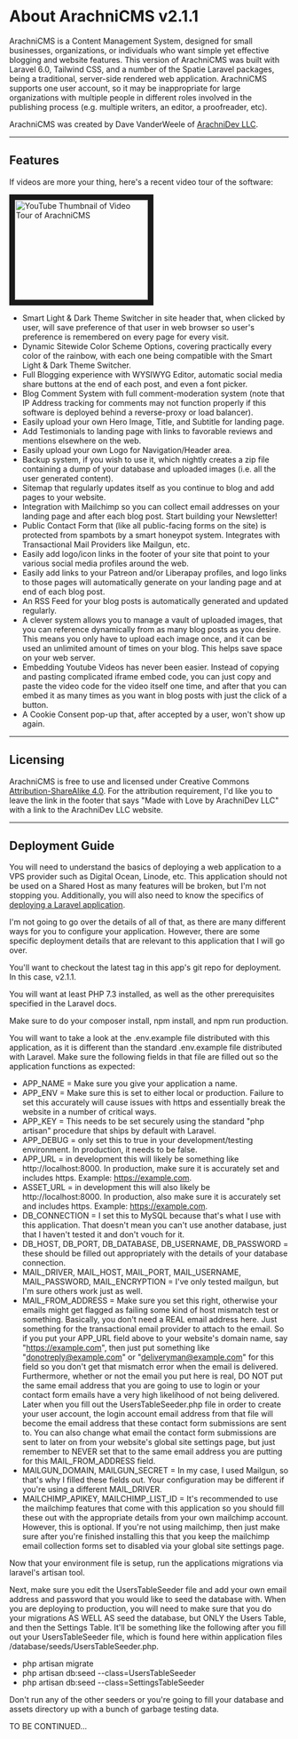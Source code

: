 # About ArachniCMS v2.1.1

ArachniCMS is a Content Management System, designed for small businesses, organizations, or individuals who want simple yet effective blogging and website features. This version of ArachniCMS was built with Laravel 6.0, Tailwind CSS, and a number of the Spatie Laravel packages, being a traditional, server-side rendered web application. ArachniCMS supports one user account, so it may be inappropriate for large organizations with multiple people in different roles involved in the publishing process (e.g. multiple writers, an editor, a proofreader, etc).

ArachniCMS was created by Dave VanderWeele of [ArachniDev LLC](https://arachni.dev).

---

## Features

If videos are more your thing, here's a recent video tour of the software:

<a href="http://www.youtube.com/watch?feature=player_embedded&v=pIgI5VkQEy8
" target="_blank"><img src="http://img.youtube.com/vi/pIgI5VkQEy8/0.jpg" 
alt="YouTube Thumbnail of Video Tour of ArachniCMS" width="240" height="180" border="10" /></a>

-   Smart Light & Dark Theme Switcher in site header that, when clicked by user, will save preference of that user in web browser so user's preference is remembered on every page for every visit.
-   Dynamic Sitewide Color Scheme Options, covering practically every color of the rainbow, with each one being compatible with the Smart Light & Dark Theme Switcher.
-   Full Blogging experience with WYSIWYG Editor, automatic social media share buttons at the end of each post, and even a font picker.
-   Blog Comment System with full comment-moderation system (note that IP Address tracking for comments may not function properly if this software is deployed behind a reverse-proxy or load balancer).
-   Easily upload your own Hero Image, Title, and Subtitle for landing page.
-   Add Testimonials to landing page with links to favorable reviews and mentions elsewhere on the web.
-   Easily upload your own Logo for Navigation/Header area.
-   Backup system, if you wish to use it, which nightly creates a zip file containing a dump of your database and uploaded images (i.e. all the user generated content).
-   Sitemap that regularly updates itself as you continue to blog and add pages to your website.
-   Integration with Mailchimp so you can collect email addresses on your landing page and after each blog post. Start building your Newsletter!
-   Public Contact Form that (like all public-facing forms on the site) is protected from spambots by a smart honeypot system. Integrates with Transactional Mail Providers like Mailgun, etc.
-   Easily add logo/icon links in the footer of your site that point to your various social media profiles around the web.
-   Easily add links to your Patreon and/or Liberapay profiles, and logo links to those pages will automatically generate on your landing page and at end of each blog post.
-   An RSS Feed for your blog posts is automatically generated and updated regularly.
-   A clever system allows you to manage a vault of uploaded images, that you can reference dynamically from as many blog posts as you desire. This means you only have to upload each image once, and it can be used an unlimited amount of times on your blog. This helps save space on your web server.
-   Embedding Youtube Videos has never been easier. Instead of copying and pasting complicated iframe embed code, you can just copy and paste the video code for the video itself one time, and after that you can embed it as many times as you want in blog posts with just the click of a button.
-   A Cookie Consent pop-up that, after accepted by a user, won't show up again.

---

## Licensing

ArachniCMS is free to use and licensed under Creative Commons [Attribution-ShareAlike 4.0](https://creativecommons.org/licenses/by-sa/4.0/). For the attribution requirement, I'd like you to leave the link in the footer that says "Made with Love by ArachniDev LLC" with a link to the ArachniDev LLC website.

---

## Deployment Guide

You will need to understand the basics of deploying a web application to a VPS provider such as Digital Ocean, Linode, etc. This application should not be used on a Shared Host as many features will be broken, but I'm not stopping you. Additionally, you will also need to know the specifics of [deploying a Laravel application](https://laravel.com/docs/6.0).

I'm not going to go over the details of all of that, as there are many different ways for you to configure your application. However, there are some specific deployment details that are relevant to this application that I will go over.

You'll want to checkout the latest tag in this app's git repo for deployment. In this case, v2.1.1.

You will want at least PHP 7.3 installed, as well as the other prerequisites specified in the Laravel docs.

Make sure to do your composer install, npm install, and npm run production.

You will want to take a look at the .env.example file distributed with this application, as it is different than the standard .env.example file distributed with Laravel. Make sure the following fields in that file are filled out so the application functions as expected:

-   APP_NAME = Make sure you give your application a name.
-   APP_ENV = Make sure this is set to either local or production. Failure to set this accurately will cause issues with https and essentially break the website in a number of critical ways.
-   APP_KEY = This needs to be set securely using the standard "php artisan" procedure that ships by default with Laravel.
-   APP_DEBUG = only set this to true in your development/testing environment. In production, it needs to be false.
-   APP_URL = in development this will likely be something like http://localhost:8000. In production, make sure it is accurately set and includes https. Example: https://example.com.
-   ASSET_URL = in development this will also likely be http://localhost:8000. In production, also make sure it is accurately set and includes https. Example: https://example.com.
-   DB_CONNECTION = I set this to MySQL because that's what I use with this application. That doesn't mean you can't use another database, just that I haven't tested it and don't vouch for it.
-   DB_HOST, DB_PORT, DB_DATABASE, DB_USERNAME, DB_PASSWORD = these should be filled out appropriately with the details of your database connection.
-   MAIL_DRIVER, MAIL_HOST, MAIL_PORT, MAIL_USERNAME, MAIL_PASSWORD, MAIL_ENCRYPTION = I've only tested mailgun, but I'm sure others work just as well.
-   MAIL_FROM_ADDRESS = Make sure you set this right, otherwise your emails might get flagged as failing some kind of host mismatch test or something. Basically, you don't need a REAL email address here. Just something for the transactional email provider to attach to the email. So if you put your APP_URL field above to your website's domain name, say "https://example.com", then just put something like "donotreply@example.com" or "deliveryman@example.com" for this field so you don't get that mismatch error when the email is delivered. Furthermore, whether or not the email you put here is real, DO NOT put the same email address that you are going to use to login or your contact form emails have a very high likelihood of not being delivered. Later when you fill out the UsersTableSeeder.php file in order to create your user account, the login account email address from that file will become the email address that these contact form submissions are sent to. You can also change what email the contact form submissions are sent to later on from your website's global site settings page, but just remember to NEVER set that to the same email address you are putting for this MAIL_FROM_ADDRESS field.
-   MAILGUN_DOMAIN, MAILGUN_SECRET = In my case, I used Mailgun, so that's why I filled these fields out. Your configuration may be different if you're using a different MAIL_DRIVER.
-   MAILCHIMP_APIKEY, MAILCHIMP_LIST_ID = It's recommended to use the mailchimp features that come with this application so you should fill these out with the appropriate details from your own mailchimp account. However, this is optional. If you're not using mailchimp, then just make sure after you're finished installing this that you keep the mailchimp email collection forms set to disabled via your global site settings page.

Now that your environment file is setup, run the applications migrations via laravel's artisan tool.

Next, make sure you edit the UsersTableSeeder file and add your own email address and password that you would like to seed the database with. When you are deploying to production, you will need to make sure that you do your migrations AS WELL AS seed the database, but ONLY the Users Table, and then the Settings Table. It'll be something like the following after you fill out your UsersTableSeeder file, which is found here within application files /database/seeds/UsersTableSeeder.php.

-   php artisan migrate
-   php artisan db:seed --class=UsersTableSeeder
-   php artisan db:seed --class=SettingsTableSeeder

Don't run any of the other seeders or you're going to fill your database and assets directory up with a bunch of garbage testing data.

TO BE CONTINUED...
